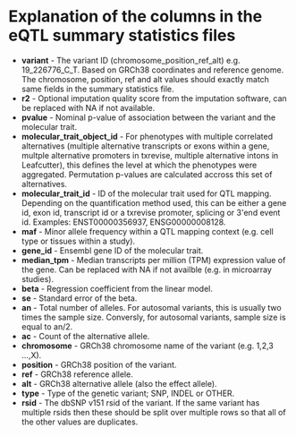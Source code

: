# Explanation of the columns in the eQTL summary statistics files

* **variant** - The variant ID (chromosome_position_ref_alt) e.g. 19_226776_C_T. Based on GRCh38 coordinates and reference genome. The chromosome, position, ref and alt values should exactly match same fields in the summary statistics file. 
* **r2** - Optional imputation quality score from the imputation software, can be replaced with NA if not available.
* **pvalue** - Nominal p-value of association between the variant and the molecular trait.
* **molecular_trait_object_id** - For phenotypes with multiple correlated alternatives (multiple alternative transcripts or exons within a gene, multple alternative promoters in txrevise, multiple alternative intons in Leafcutter), this defines the level at which the phenotypes were aggregated. Permutation p-values are calculated accross this set of alternatives.  
* **molecular_trait_id** - ID of the molecular trait used for QTL mapping. Depending on the quantification method used, this can be either a gene id, exon id, transcript id or a txrevise promoter, splicing or 3'end event id. Examples: ENST00000356937, ENSG00000008128.  
* **maf** - Minor allele frequency within a QTL mapping context (e.g. cell type or tissues within a study).
* **gene_id** - Ensembl gene ID of the molecular trait. 
* **median_tpm** - Median transcripts per million (TPM) expression value of the gene. Can be replaced with NA if not availble (e.g. in microarray  studies).
* **beta** - Regression coefficient from the linear model.
* **se** - Standard error of the beta.
* **an** - Total number of alleles. For autosomal variants, this is usually two times the sample size. Conversly, for autosomal variants, sample size is equal to an/2.
* **ac** - Count of the alternative allele. 
* **chromosome** - GRCh38 chromosome name of the variant (e.g. 1,2,3 ...,X).
* **position** - GRCh38 position of the variant.
* **ref** - GRCh38 reference allele.
* **alt** - GRCh38 alternative allele (also the effect allele).
* **type** - Type of the genetic variant; SNP, INDEL or OTHER.
* **rsid** - The dbSNP v151 rsid of the variant. If the same variant has multiple rsids then these should be split over multiple rows so that all of the other values are duplicates.
